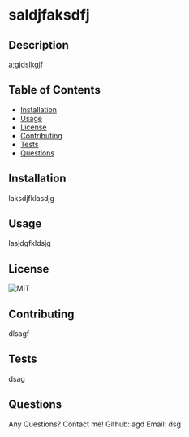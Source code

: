 # saldjfaksdfj

  ## Description
  
  a;gjdslkgjf
  
  ## Table of Contents
  
  - [Installation](#installation)
  - [Usage](#usage)
  - [License](#license)
  - [Contributing](#contributing)
  - [Tests](#tests)
  - [Questions](#questions)
  
  ## Installation
  
  laksdjfklasdjg
  
  ## Usage
  
  lasjdgfkldsjg
  
  ## License 

  
  ![MIT](https://img.shields.io/badge/LICENSE-MIT-blue) 

  
  ## Contributing
  
  dlsagf
  
  ## Tests
  
  dsag
  
  ## Questions
  
  Any Questions? Contact me! Github: agd Email: dsg